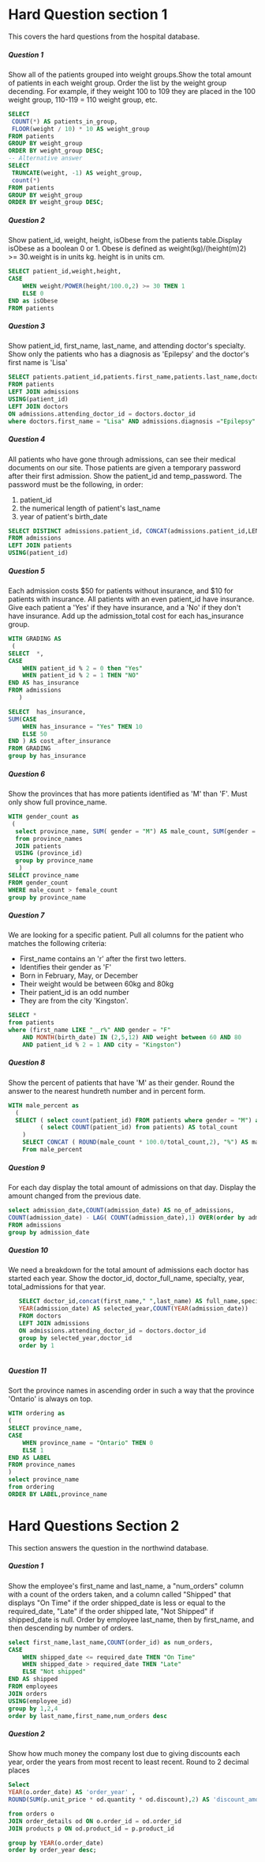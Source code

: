 # Hard Question section 1
This covers the hard questions from the hospital database.

#####  Question 1
Show all of the patients grouped into weight groups.Show the total amount of patients in each weight group.
Order the list by the weight group decending.
For example, if they weight 100 to 109 they are placed in the 100 weight group, 110-119 = 110 weight group, etc.
 ``` sql
 SELECT
  COUNT(*) AS patients_in_group,
  FLOOR(weight / 10) * 10 AS weight_group
FROM patients
GROUP BY weight_group
ORDER BY weight_group DESC;
-- Alternative answer
SELECT
  TRUNCATE(weight, -1) AS weight_group,
  count(*)
FROM patients
GROUP BY weight_group
ORDER BY weight_group DESC;
```
##### Question 2
Show patient_id, weight, height, isObese from the patients table.Display isObese as a boolean 0 or 1.
Obese is defined as weight(kg)/(height(m)2) >= 30.weight is in units kg.
height is in units cm.
``` sql
SELECT patient_id,weight,height,
CASE
	WHEN weight/POWER(height/100.0,2) >= 30 THEN 1
 	ELSE 0
END as isObese
FROM patients
```
##### Question 3
Show patient_id, first_name, last_name, and attending doctor's specialty.
Show only the patients who has a diagnosis as 'Epilepsy' and the doctor's first name is 'Lisa'
``` sql
SELECT patients.patient_id,patients.first_name,patients.last_name,doctors.specialty
FROM patients
LEFT JOIN admissions
USING(patient_id)
LEFT JOIN doctors
ON admissions.attending_doctor_id = doctors.doctor_id
where doctors.first_name = "Lisa" AND admissions.diagnosis ="Epilepsy"
```
#####  Question 4
All patients who have gone through admissions, can see their medical documents on our site. 
Those patients are given a temporary password after their first admission. Show the patient_id and temp_password.
The password must be the following, in order:
1. patient_id
2. the numerical length of patient's last_name
3. year of patient's birth_date
```sql
SELECT DISTINCT admissions.patient_id, CONCAT(admissions.patient_id,LEN(patients.last_name),year(patients.birth_date)) AS temp_password
FROM admissions
LEFT JOIN patients
USING(patient_id)
```
#####  Question 5
Each admission costs $50 for patients without insurance, and $10 for patients with insurance. All patients with an even patient_id have insurance.
Give each patient a 'Yes' if they have insurance, and a 'No' if they don't have insurance. Add up the admission_total cost for each has_insurance group.
``` sql
WITH GRADING AS
 (
SELECT  *,
CASE 
	WHEN patient_id % 2 = 0 then "Yes"
    WHEN patient_id % 2 = 1 THEN "NO"
END AS has_insurance
FROM admissions
   )

SELECT  has_insurance,
SUM(CASE
	WHEN has_insurance = "Yes" THEN 10
    ELSE 50
END ) AS cost_after_insurance
FROM GRADING
group by has_insurance
```
##### Question 6
Show the provinces that has more patients identified as 'M' than 'F'. Must only show full province_name.
``` sql
WITH gender_count as
 (
  select province_name, SUM( gender = "M") AS male_count, SUM(gender = "F") AS female_count
  from province_names
  JOIN patients
  USING (province_id)
  group by province_name
   )
SELECT province_name 
FROM gender_count
WHERE male_count > female_count
group by province_name
```
#####  Question 7
We are looking for a specific patient. Pull all columns for the patient who matches the following criteria:
- First_name contains an 'r' after the first two letters.
- Identifies their gender as 'F'
- Born in February, May, or December
- Their weight would be between 60kg and 80kg
- Their patient_id is an odd number
- They are from the city 'Kingston'.
``` sql
SELECT *
from patients
where (first_name LIKE "__r%" AND gender = "F" 
	AND MONTH(birth_date) IN (2,5,12) AND weight between 60 AND 80
	AND patient_id % 2 = 1 AND city = "Kingston")
```
##### Question 8
Show the percent of patients that have 'M' as their gender. Round the answer to the nearest hundreth number and in percent form.
``` sql
WITH male_percent as
  (
  SELECT ( select count(patient_id) FROM patients where gender = "M") as male_count,
  		 ( select COUNT(patient_id) from patients) AS total_count
    )
    SELECT CONCAT ( ROUND(male_count * 100.0/total_count,2), "%") AS male_percent
    From male_percent
```
##### Question 9
For each day display the total amount of admissions on that day. Display the amount changed from the previous date.
``` sql
select admission_date,COUNT(admission_date) AS no_of_admissions,
COUNT(admission_date) - LAG( COUNT(admission_date),1) OVER(order by admission_date) AS amount_change
FROM admissions
group by admission_date
```
##### Question 10
We need a breakdown for the total amount of admissions each doctor has started each year. Show the doctor_id, doctor_full_name, specialty, year, total_admissions for that year.
``` sql
   SELECT doctor_id,concat(first_name," ",last_name) AS full_name,specialty,
   YEAR(admission_date) AS selected_year,COUNT(YEAR(admission_date))
   FROM doctors
   LEFT JOIN admissions 
   ON admissions.attending_doctor_id = doctors.doctor_id
   group by selected_year,doctor_id
   order by 1
   
```
##### Question 11
Sort the province names in ascending order in such a way that the province 'Ontario' is always on top.
``` sql
WITH ordering as
(
SELECT province_name,
CASE 
    WHEN province_name = "Ontario" THEN 0
    ELSE 1
END AS LABEL
FROM province_names
)
select province_name
from ordering
ORDER BY LABEL,province_name
```
# Hard Questions Section 2
This section answers the question in the northwind database.
##### Question 1
Show the employee's first_name and last_name, a "num_orders" column with a count of the orders taken, and a column called "Shipped" that displays "On Time" if the order shipped_date is less or equal to the required_date, "Late" if the order shipped late, "Not Shipped" if shipped_date is null.
Order by employee last_name, then by first_name, and then descending by number of orders.
``` sql
select first_name,last_name,COUNT(order_id) as num_orders,
CASE
	WHEN shipped_date <= required_date THEN "On Time"
    WHEN shipped_date > required_date THEN "Late"
    ELSE "Not shipped"
END AS shipped
FROM employees
JOIN orders
USING(employee_id)
group by 1,2,4
order by last_name,first_name,num_orders desc
```
##### Question 2
Show how much money the company lost due to giving discounts each year, order the years from most recent to least recent. Round to 2 decimal places

``` sql
Select 
YEAR(o.order_date) AS 'order_year' , 
ROUND(SUM(p.unit_price * od.quantity * od.discount),2) AS 'discount_amount' 

from orders o 
JOIN order_details od ON o.order_id = od.order_id
JOIN products p ON od.product_id = p.product_id

group by YEAR(o.order_date)
order by order_year desc;
```
